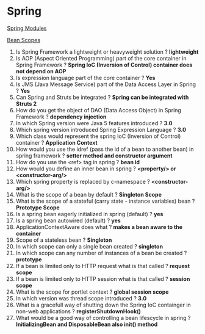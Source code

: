 # Spring

[Spring Modules](https://docs.spring.io/spring-framework/docs/3.0.0.RC3/spring-framework-reference/html/ch01s02.html)

[Bean Scopes](https://docs.spring.io/spring/docs/3.0.0.M3/reference/html/ch04s04.html)

1. Is Spring Framework a lightweight or heavyweight solution ?  __lightweight__
1. Is AOP (Aspect Oriented Programming) part of the core container in Spring Framework ? __Spring IoC (Inversion of Control) container does not depend on AOP__
1. Is expression language part of the core container ? __Yes__
1. Is JMS (Java Message Service) part of the Data Access Layer in Spring ? __Yes__
1. Can Spring and Struts be integrated ? __Spring can be integrated with Struts 2__
1. How do you get the object of DAO (Data Access Object) in Spring Framework ? __dependency injection__
1. In which Spring version were Java 5 features introduced ? __3.0__
1. Which spring version introduced Spring Expression Language ? __3.0__
1. Which class would represent the spring IoC (Inversion of Control) container ? __Application Context__
1. How would you use the idref (pass the id of a bean to another bean) in spring framework ? __setter method and constructor argument__
1. How do you use the \<ref\> tag in spring ?  __bean id__
1. How would you define an inner bean in spring ? __\<property/\> or \<constructor-arg/\>__
1. Which spring property is replaced by c-namespace ? __\<constructor-arg/\>__
1. What is the scope of a bean by default ? __Singleton Scope__
1. What is the scope of a stateful (carry state - instance variables) bean ? __Prototype Scope__
1. Is a spring bean eagerly initialized in spring (default) ? __yes__
1. Is a spring bean autowired (default) ? __yes__
1. ApplicationContextAware does what ? __makes a bean aware to the container__
1. Scope of a stateless bean ? __Singleton__
1. In which scope can only a single bean created ? __singleton__
1. In which scope can any number of instances of a bean be created ? __prototype__
1. If a bean is limited only to HTTP request what is that called ? __request scope__
1. If a bean is limited only to HTTP session what is that called ? __session scope__
1. What is the scope for portlet context ? __global session scope__
1. In which version was thread scope introduced ? __3.0__
1. What is a gracefull way of shutting down the Spring IoC containger in non-web applications ? __registerShutdownHook()__
1. What would be a good way of controlling a bean lifescycle in spring ? __InitializingBean and DisposableBean also init() method__ 

